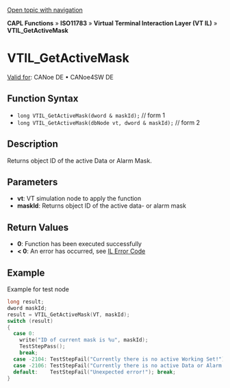 [Open topic with navigation](../../../../../../CANoeDEFamily.htm#Topics/CAPLFunctions/ISO11783/ISOInteractionLayerVT/Functions/CAPLfunctionIso11783VTILGetActiveMask.md)

**CAPL Functions** » **ISO11783** » **Virtual Terminal Interaction Layer (VT IL)** » **VTIL_GetActiveMask**

# VTIL_GetActiveMask

[Valid for](../../../../Shared/FeatureAvailability.md): CANoe DE • CANoe4SW DE

## Function Syntax

- `long VTIL_GetActiveMask(dword & maskId);` // form 1
- `long VTIL_GetActiveMask(dbNode vt, dword & maskId);` // form 2

## Description

Returns object ID of the active Data or Alarm Mask.

## Parameters

- **vt**: VT simulation node to apply the function
- **maskId**: Returns object ID of the active data- or alarm mask

## Return Values

- **0**: Function has been executed successfully
- **< 0**: An error has occurred, see [IL Error Code](../../../CAPLfunctionsISOj1939ErrorCodes.md)

## Example

Example for test node

```c
long result;
dword maskId;
result = VTIL_GetActiveMask(VT, maskId);
switch (result)
{
  case 0:
    write("ID of current mask is %u", maskId);
    TestStepPass();
    break;
  case -2104: TestStepFail("Currently there is no active Working Set!"); break;
  case -2106: TestStepFail("Currently there is no active Data or Alarm mask!"); break;
  default:    TestStepFail("Unexpected error!"); break;
}
```
